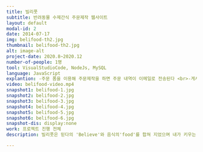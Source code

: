 ```yaml
---
title: 빌리풋
subtitle: 반려동물 수제간식 주문제작 웹사이트
layout: default
modal-id: 2
date: 2014-07-17
img: belifood-th2.jpg
thumbnail: belifood-th2.jpg
alt: image-alt
project-date: 2020.8~2020.12
number-of-people: 1명
tool: VisualStudioCode, NodeJs, MySQL
language: JavaScript
explantion: -주문 폼을 이용해 주문제작을 하면 주문 내역이 이메일로 전송된다 <br>-게시판 기능을 구현했으며 rating 기능을 통해 평가를 수치화 할 수 있도록 했다.
video: belifood-video.mp4
snapshot1: belifood-1.jpg
snapshot2: belifood-2.jpg
snapshot3: belifood-3.jpg
snapshot4: belifood-4.jpg
snapshot5: belifood-5.jpg
snapshot6: belifood-6.jpg
snapshot-dis: display:none
work: 프로젝트 진행 전체
description: 빌리풋은 믿다의 'Believe'와 음식의'food'를 합쳐 지었으며 내가 키우는 반려동물이 믿고 먹을 수 있는 음식이라는 의미를 담고 있다. 반려동물을 키우는 가구가 늘어남에 따라 수제 간식 판매처가 증가했습니다. 그러나 기존 수제 간식 사이트에는 자세한 설명이 없는 경우가 많습니다. 이런 점을 고려해 반려동물의 취향과 건강상태를 체크하고 기입 할 수 있도록 구현해 구매할 때, 어려움을 덜고자 했습니다.

---
```

